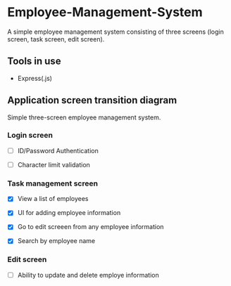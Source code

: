 # Employee-Management-System
A simple employee management system consisting of three screens (login screen, task screen, edit screen).
## Tools in use
- Express(.js)
## Application screen transition diagram
Simple three-screen employee management system.
### Login screen

- [ ] ID/Password Authentication

- [ ] Character limit validation

### Task management screen

- [x] View a list of employees

- [x] UI for adding employee information

- [x] Go to edit screeen from any employee information

- [x] Search by employee name

### Edit screen

- [ ] Ability to update and delete employe information
